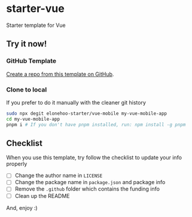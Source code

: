 # starter-vue

Starter template for Vue

## Try it now!

### GitHub Template

[Create a repo from this template on GitHub](https://github.com/elonehoo-starter/vue-mobile/generate).

### Clone to local

If you prefer to do it manually with the cleaner git history

```bash
sudo npx degit elonehoo-starter/vue-mobile my-vue-mobile-app
cd my-vue-mobile-app
pnpm i # If you don't have pnpm installed, run: npm install -g pnpm
```

## Checklist

When you use this template, try follow the checklist to update your info properly

- [ ] Change the author name in `LICENSE`
- [ ] Change the package name in `package.json` and package info
- [ ] Remove the `.github` folder which contains the funding info
- [ ] Clean up the README

And, enjoy :)
